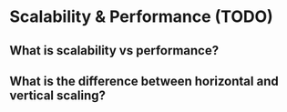 # Scalability & Performance \(TODO\)

## What is scalability vs performance?

## What is the difference between horizontal and vertical scaling? 




